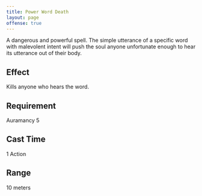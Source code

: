 ```yaml
---
title: Power Word Death
layout: page
offense: true
---
```


A dangerous and powerful spell. The simple utterance of a specific word with malevolent intent will push the soul anyone unfortunate enough to hear its utterance out of their body.


## Effect
  Kills anyone who hears the word.


## Requirement
  Auramancy 5


## Cast Time
  1 Action


## Range
  10 meters
